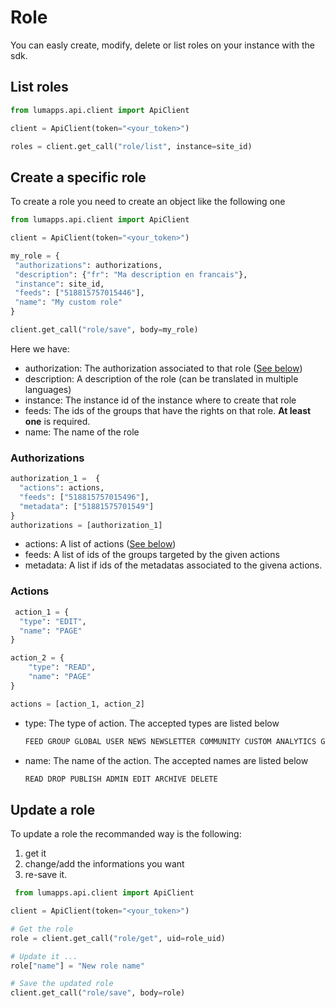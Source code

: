 # Role

You can easly create, modify, delete or list roles on your instance with the sdk.

## __List roles__

```python
from lumapps.api.client import ApiClient

client = ApiClient(token="<your_token>")

roles = client.get_call("role/list", instance=site_id)
 ```

 ## __Create a specific role__

 To create a role you need to create an object like the following one

 ```python
 from lumapps.api.client import ApiClient

client = ApiClient(token="<your_token>")

my_role = {
  "authorizations": authorizations,
  "description": {"fr": "Ma description en francais"},
  "instance": site_id,
  "feeds": ["518815757015446"],
  "name": "My custom role"
}

client.get_call("role/save", body=my_role)
```

Here we have:

* authorization: The authorization associated to that role ([See below](#Authorizations))
* description: A description of the role (can be translated in multiple languages)
* instance: The instance id of the instance where to create that role
* feeds: The ids of the groups that have the rights on that role. **At least one** is required.
* name: The name of the role

### __Authorizations__

```python
authorization_1 =  {
  "actions": actions,
  "feeds": ["518815757015496"],
  "metadata": ["51881575701549"]
}
authorizations = [authorization_1]
```

* actions:  A list of actions ([See below](#Actions))
* feeds: A list of ids of the groups targeted by the given actions
* metadata: A list if ids of the metadatas associated to the givena actions.


### __Actions__

```python
 action_1 = {
  "type": "EDIT",
  "name": "PAGE"
}

action_2 = {
    "type": "READ",
    "name": "PAGE"
}

actions = [action_1, action_2]
```

* type: The type of action. The accepted types are listed below
    ```python
    FEED GROUP GLOBAL USER NEWS NEWSLETTER COMMUNITY CUSTOM ANALYTICS GAMIFICATION DIRECTORY_ENTRY STYLE MEDIA DIRECTORY POST CUSTOM_CONTENT TUTORIAL TARGET RESELLER MENU INSTANCE ROLE TEMPLATE PAGE METADATA
    ```
* name: The name of the action. The accepted names are listed below
    ```python
    READ DROP PUBLISH ADMIN EDIT ARCHIVE DELETE
    ```

## __Update a role__

To update a role the recommanded way is the following:

1. get it
2. change/add the informations you want
3.  re-save it.

```python
 from lumapps.api.client import ApiClient

client = ApiClient(token="<your_token>")

# Get the role
role = client.get_call("role/get", uid=role_uid)

# Update it ...
role["name"] = "New role name"

# Save the updated role
client.get_call("role/save", body=role)

